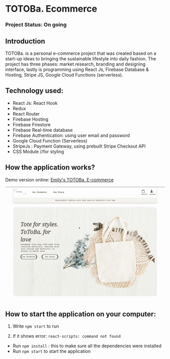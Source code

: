 # TOTOBa. Ecommerce

### Project Status: On going

## Introduction

TOTOBa. is a personal e-commerce project that was created based on a start-up ideas to bringing the sustainable lifestyle into daily fashion. The project has three phases: market research, branding and designing interface, lastly is programming using React Js, Firebase Database & Hosting, Stripe JS, Google Cloud Functions (serverless).


## Technology used: 
  - React Js: React Hook
  - Redux
  - React Router
  - Firebase Hosting
  - Firebase Firestore
  - Firebase Real-time database
  - Firebase Authentication: using user email and password
  - Google Cloud Function (Serverless)
  - StripeJs : Payment Gateway, using prebuilt Stripe Checkout API
  - CSS Module //for styling

## How the application works?

Demo version online: [Emily's TOTOBa. E-commerce](https://totoba-2daa8.web.app/)

<img src="https://github.com/emilydang14/totoba-ecommerce/blob/main/demo.gif" width="700">

## How to start the application on your computer:

1. Write `npm start` to run

2. If it shows error: `react-scripts: command not found`
  - Run `npm install` : this to make sure all the dependencies were installed
  - Run `npm start` to start the application
